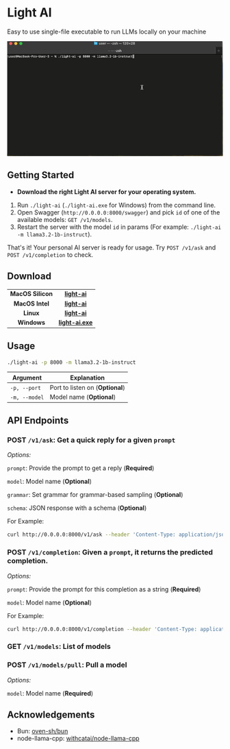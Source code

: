 Light AI
========
Easy to use single-file executable to run LLMs locally on your machine

![Demo](demo.gif)

## Getting Started

- **Download the right Light AI server for your operating system.**

1. Run `./light-ai` (`./light-ai.exe` for Windows) from the command line.
2. Open Swagger (`http://0.0.0.0:8000/swagger`) and pick `id` of one of the available models: `GET /v1/models`.
3. Restart the server with the model `id` in params (For example: `./light-ai -m llama3.2-1b-instruct`).

That's it! Your personal AI server is ready for usage. Try `POST /v1/ask` and `POST /v1/completion` to check.

## Download

<table>
  <tr style="text-align:center">
    <td style="text-align:center"><b>MacOS Silicon</b></td>
    <td style="text-align:center">
      <a href='https://github.com/explicit-logic/light-ai/releases/download/v0.0.1/light-ai-mac-silicon' download="light-ai">
        <b>light-ai</b>
      </a>
    </td>
  </tr>
  <tr style="text-align:center">
    <td style="text-align:center"><b>MacOS Intel</b></td>
    <td style="text-align:center">
      <a href='https://github.com/explicit-logic/light-ai/releases/download/v0.0.1/light-ai-mac-intel' download="light-ai">
        <b>light-ai</b>
      </a>
    </td>
  </tr>
  <tr style="text-align:center">
    <td style="text-align:center"><b>Linux</b></td>
    <td style="text-align:center">
      <a href='https://github.com/explicit-logic/light-ai/releases/download/v0.0.1/light-ai-linux' download="light-ai">
        <b>light-ai</b>
      </a>
    </td>
  </tr>
   <tr style="text-align:center">
    <td style="text-align:center"><b>Windows</b></td>
    <td style="text-align:center">
      <a href='https://github.com/explicit-logic/light-ai/releases/download/v0.0.1/light-ai-win.exe' download="light-ai.exe">
        <b>light-ai.exe</b>
      </a>
    </td>
  </tr>
</table>

## Usage

```sh
./light-ai -p 8000 -m llama3.2-1b-instruct
```

| Argument | Explanation |
| -------- | ----------- |
| `-p, --port` | Port to listen on (__Optional__) |
| `-m, --model` | Model name (__Optional__) |

## API Endpoints

### POST `/v1/ask`: Get a quick reply for a given `prompt`

*Options:*

`prompt`: Provide the prompt to get a reply (__Required__)

`model`: Model name (__Optional__)

`grammar`: Set grammar for grammar-based sampling (__Optional__)

`schema`: JSON response with a schema (__Optional__)


For Example:

```sh
curl http://0.0.0.0:8000/v1/ask --header 'Content-Type: application/json' --data '{"prompt": "Is an apple more expensive than a banana?"}'
```

### POST `/v1/completion`: Given a `prompt`, it returns the predicted completion.

*Options:*

`prompt`: Provide the prompt for this completion as a string (__Required__)

`model`: Model name (__Optional__)

For Example:

```sh
curl http://0.0.0.0:8000/v1/completion --header 'Content-Type: application/json' --data '{"prompt": "Here is a list of sweet fruits:"}'
```

### GET `/v1/models`: List of models

### POST `/v1/models/pull`: Pull a model

*Options:*

`model`: Model name (__Required__)

## Acknowledgements
* Bun: [oven-sh/bun](https://github.com/oven-sh/bun)
* node-llama-cpp: [withcatai/node-llama-cpp](https://github.com/withcatai/node-llama-cpp)
